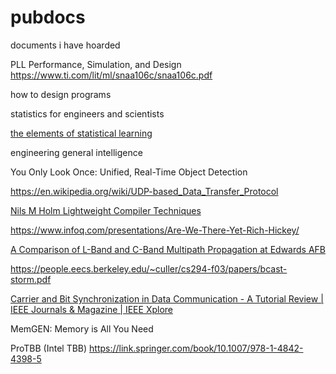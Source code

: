 # pubdocs
documents i have hoarded

PLL Performance, Simulation, and Design
https://www.ti.com/lit/ml/snaa106c/snaa106c.pdf

how to design programs

statistics for engineers and scientists

[the elements of statistical learning](ESLII.pdf)

engineering general intelligence

You Only Look Once: Unified, Real-Time Object Detection

https://en.wikipedia.org/wiki/UDP-based_Data_Transfer_Protocol

[Nils M Holm
Lightweight Compiler Techniques](https://www.t3x.org/)

https://www.infoq.com/presentations/Are-We-There-Yet-Rich-Hickey/

[A Comparison of L-Band and C-Band Multipath Propagation at Edwards AFB](https://apps.dtic.mil/sti/citations/ADA549072)

https://people.eecs.berkeley.edu/~culler/cs294-f03/papers/bcast-storm.pdf

[Carrier and Bit Synchronization in Data Communication - A Tutorial Review | IEEE Journals &amp; Magazine | IEEE Xplore](https://ieeexplore.ieee.org/document/1094775)

MemGEN: Memory is All You Need

ProTBB (Intel TBB)
https://link.springer.com/book/10.1007/978-1-4842-4398-5


